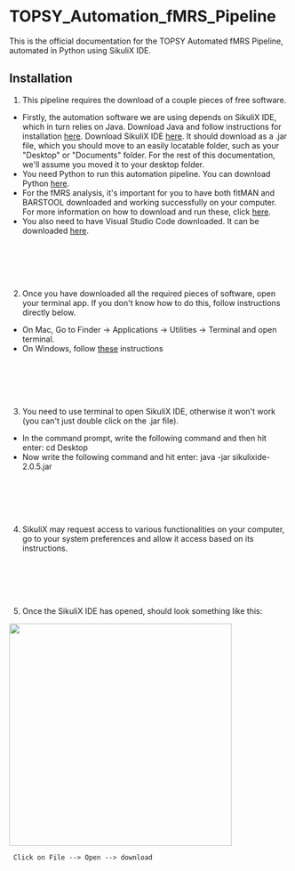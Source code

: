 # TOPSY_Automation_fMRS_Pipeline
This is the official documentation for the TOPSY Automated fMRS Pipeline, automated in Python using SikuliX IDE.



## Installation
1. This pipeline requires the download of a couple pieces of free software. 

<ul>
<li>Firstly, the automation software we are using depends on SikuliX IDE, which in turn relies on Java. Download Java and follow instructions for installation <a href="https://www.java.com/en/">here</a>. Download SikuliX IDE <a href="https://raiman.github.io/SikuliX1/downloads.html">here<a>. It should download as a .jar file, which you should move to an easily locatable folder, such as your "Desktop" or "Documents" folder. For the rest of this documentation, we'll assume you moved it to your desktop folder.  </li>
  
  <li>You need Python to run this automation pipeline. You can download Python <a href="https://www.python.org/downloads/">here</a>.</li>

 <li> For the fMRS analysis, it's important for you to have both fitMAN and BARSTOOL downloaded and working successfully on your computer. For more information on how to download and run these, click <a href="https://github.com/dwong263/MAGIQ/wiki/Installation-Overview">here</a>. </li>
  
 <li> You also need to have Visual Studio Code downloaded. It can be downloaded <a href="https://code.visualstudio.com/download">here</a>. </li>
  
  </ul>
  
  <br/>
    <br/>
    <br/>
    <br/>

  2. Once you have downloaded all the required pieces of software, open your terminal app. If you don't know how to do this, follow instructions directly below.
  
  <ul>
<li> On Mac, Go to Finder -> Applications -> Utilities -> Terminal and open terminal. </li>
    <li> On Windows, follow <a href="https://www.wikihow.com/Open-Terminal-in-Windows">these</a> instructions </li>
  </ul>
  
<br/>
<br/>
<br/>
<br/>
  
  
  3. You need to use terminal to open SikuliX IDE, otherwise it won't work (you can't just double click on the .jar file).
  - In the command prompt, write the following command and then hit enter: cd Desktop
  - Now write the following command and hit enter: java -jar sikulixide-2.0.5.jar
  
<br/>
<br/>
<br/>
<br/>
  
  
  4. SikuliX may request access to various functionalities on your computer, go to your system preferences and allow it access based on its instructions. 
  
<br/>
<br/>
<br/>
<br/>
  
  
  5. Once the SikuliX IDE has opened, should look something like this: 
  
  <img src="https://i.ibb.co/47Qrw8f/Screen-Shot-2021-12-06-at-11-50-35-AM.png" style="width:400px"/>
            
     Click on File --> Open --> download 
  
  
  
  
